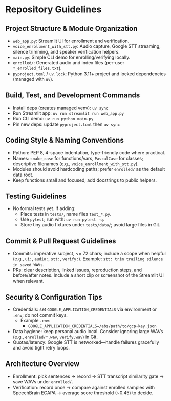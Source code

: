 # Repository Guidelines

## Project Structure & Module Organization
- `web_app.py`: Streamlit UI for enrollment and verification.
- `voice_enrollment_with_stt.py`: Audio capture, Google STT streaming, silence trimming, and speaker verification helpers.
- `main.py`: Simple CLI demo for enrolling/verifying locally.
- `enrolled/`: Generated audio and index files (per-user `*_enrolled_files.txt`).
- `pyproject.toml` / `uv.lock`: Python 3.11+ project and locked dependencies (managed with `uv`).

## Build, Test, and Development Commands
- Install deps (creates managed venv): `uv sync`
- Run Streamlit app: `uv run streamlit run web_app.py`
- Run CLI demo: `uv run python main.py`
- Pin new deps: update `pyproject.toml` then `uv sync`

## Coding Style & Naming Conventions
- Python: PEP 8, 4-space indentation, type-friendly code where practical.
- Names: `snake_case` for functions/vars, `PascalCase` for classes; descriptive filenames (e.g., `voice_enrollment_with_stt.py`).
- Modules should avoid hardcoding paths; prefer `enrolled/` as the default data root.
- Keep functions small and focused; add docstrings to public helpers.

## Testing Guidelines
- No formal tests yet. If adding:
  - Place tests in `tests/`, name files `test_*.py`.
  - Use `pytest`; run with: `uv run pytest -q`.
  - Store tiny audio fixtures under `tests/data/`; avoid large files in Git.

## Commit & Pull Request Guidelines
- Commits: imperative subject, <= 72 chars; include a scope when helpful (e.g., `ui:`, `audio:`, `stt:`, `verify:`). Example: `stt: trim trailing silence in saved WAVs`.
- PRs: clear description, linked issues, reproduction steps, and before/after notes. Include a short clip or screenshot of the Streamlit UI when relevant.

## Security & Configuration Tips
- Credentials: set `GOOGLE_APPLICATION_CREDENTIALS` via environment or `.env`; do not commit keys.
  - Example `.env`:
    - `GOOGLE_APPLICATION_CREDENTIALS=/abs/path/to/gcp-key.json`
- Data hygiene: keep personal audio local. Consider ignoring large WAVs (e.g., `enrolled/*.wav`, `verify.wav`) in Git.
- Quotas/latency: Google STT is networked—handle failures gracefully and avoid tight retry loops.

## Architecture Overview
- Enrollment: pick sentences → record → STT transcript similarity gate → save WAVs under `enrolled/`.
- Verification: record once → compare against enrolled samples with SpeechBrain ECAPA → average score threshold (~0.45) to decide.

